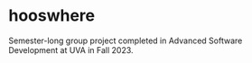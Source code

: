 # hooswhere
Semester-long group project completed in Advanced Software Development at UVA in Fall 2023. 
